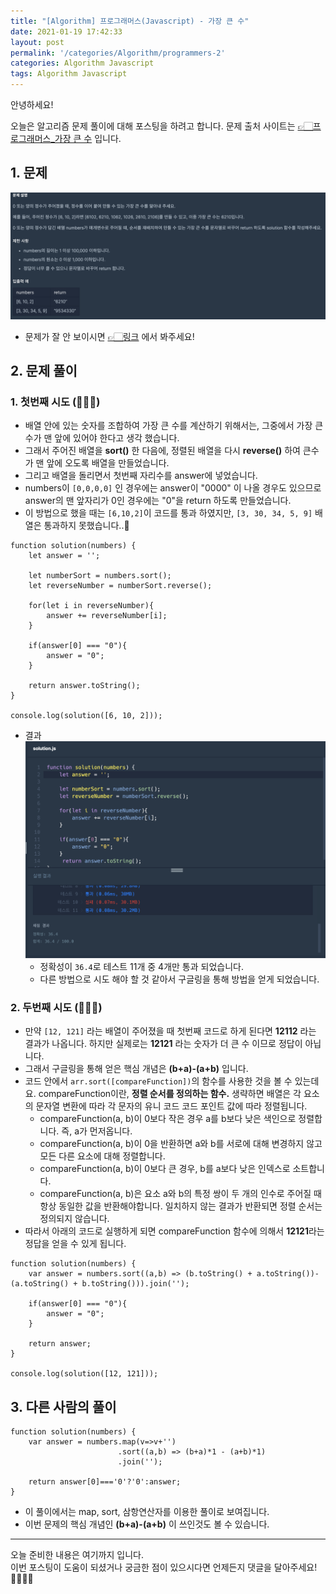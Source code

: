 ```yaml
---
title: "[Algorithm] 프로그래머스(Javascript) - 가장 큰 수"
date: 2021-01-19 17:42:33
layout: post
permalink: '/categories/Algorithm/programmers-2'
categories: Algorithm Javascript
tags: Algorithm Javascript
---
```


안녕하세요!

오늘은 알고리즘 문제 풀이에 대해 포스팅을 하려고 합니다.
문제 출처 사이트는 [👉🏻프로그래머스_가장 큰 수](https://programmers.co.kr/learn/courses/30/lessons/42746) 입니다.


## 1. 문제
![programmers_3](/assets/images/algorithm/programmers/programmers_3.png)
- 문제가 잘 안 보이시면 [👉🏻링크](https://programmers.co.kr/learn/courses/30/lessons/42746) 에서 봐주세요!

## 2. 문제 풀이
### 1. 첫번째 시도 (🙅🏻‍♀️)
- 배열 안에 있는 숫자를 조합하여 가장 큰 수를 계산하기 위해서는, 그중에서 가장 큰 수가 맨 앞에 있어야 한다고 생각 했습니다.
- 그래서 주어진 배열을 **sort()** 한 다음에, 정렬된 배열을 다시 **reverse()** 하여 큰수가 맨 앞에 오도록 배열을 만들었습니다.
- 그리고 배열을 돌리면서 첫번째 자리수를 answer에 넣었습니다.
- numbers이 `[0,0,0,0]` 인 경우에는 answer이 "0000" 이 나올 경우도 있으므로 answer의 맨 앞자리가 0인 경우에는 "0"을 return 하도록 만들었습니다.  
- 이 방법으로 했을 때는 `[6,10,2]`이 코드를 통과 하였지만, `[3, 30, 34, 5, 9]` 배열은 통과하지 못했습니다..🥲

```
function solution(numbers) {
    let answer = '';

    let numberSort = numbers.sort();
    let reverseNumber = numberSort.reverse();

    for(let i in reverseNumber){
        answer += reverseNumber[i];
    }

    if(answer[0] === "0"){
        answer = "0";
    }

    return answer.toString();
}

console.log(solution([6, 10, 2]));
```

- 결과
![programmers_4](/assets/images/algorithm/programmers/programmers_4.png)
    - 정확성이 `36.4`로 테스트 11개 중 4개만 통과 되었습니다.
    - 다른 방법으로 시도 해야 할 것 같아서 구글링을 통해 방법을 얻게 되었습니다.
    

### 2. 두번째 시도 (🙆🏻‍♀️)
- 만약 `[12, 121]` 라는 배열이 주어졌을 때 첫번째 코드로 하게 된다면 **12112** 라는 결과가 나옵니다. 하지만 실제로는 **12121** 라는 숫자가 더 큰 수 이므로 정답이 아닙니다.
- 그래서 구글링을 통해 얻은 핵심 개념은 **(b+a)-(a+b)** 입니다.
- 코드 안에서 `arr.sort([compareFunction])`의 함수를 사용한 것을 볼 수 있는데요. compareFunction이란, **정렬 순서를 정의하는 함수.** 생략하면 배열은 각 요소의 문자열 변환에 따라 각 문자의 유니 코드 코드 포인트 값에 따라 정렬됩니다.
    - compareFunction(a, b)이 0보다 작은 경우 a를 b보다 낮은 색인으로 정렬합니다. 즉, a가 먼저옵니다.
    - compareFunction(a, b)이 0을 반환하면 a와 b를 서로에 대해 변경하지 않고 모든 다른 요소에 대해 정렬합니다.
    - compareFunction(a, b)이 0보다 큰 경우, b를 a보다 낮은 인덱스로 소트합니다.
    - compareFunction(a, b)은 요소 a와 b의 특정 쌍이 두 개의 인수로 주어질 때 항상 동일한 값을 반환해야합니다. 일치하지 않는 결과가 반환되면 정렬 순서는 정의되지 않습니다.
- 따라서 아래의 코드로 실행하게 되면 compareFunction 함수에 의해서 **12121**라는 정답을 얻을 수 있게 됩니다.

```    
function solution(numbers) {
    var answer = numbers.sort((a,b) => (b.toString() + a.toString())-(a.toString() + b.toString())).join('');

    if(answer[0] === "0"){
        answer = "0";
    }

    return answer;
}

console.log(solution([12, 121]));
```


## 3. 다른 사람의 풀이
```
function solution(numbers) {
    var answer = numbers.map(v=>v+'')
                        .sort((a,b) => (b+a)*1 - (a+b)*1)
                        .join('');

    return answer[0]==='0'?'0':answer;
}
```
- 이 풀이에서는 map, sort, 삼항연산자를 이용한 풀이로 보여집니다.
- 이번 문제의 핵심 개념인 **(b+a)-(a+b)** 이 쓰인것도 볼 수 있습니다.


-----

오늘 준비한 내용은 여기까지 입니다.  
이번 포스팅이 도움이 되셨거나 궁금한 점이 있으시다면 언제든지 댓글을 달아주세요!🙋🏻‍♀️✨   
